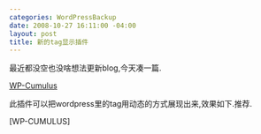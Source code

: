 ```yaml
--- 
categories: WordPressBackup
date: 2008-10-27 16:11:00 -04:00
layout: post
title: 新的tag显示插件
---
```

最近都没空也没啥想法更新blog,今天凑一篇.

<a href="http://wordpress.org/extend/plugins/wp-cumulus/installation/" target="_blank">WP-Cumulus</a>

此插件可以把wordpress里的tag用动态的方式展现出来,效果如下.推荐.

[WP-CUMULUS]
